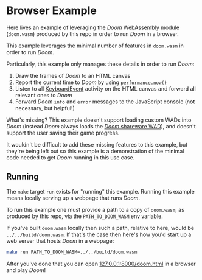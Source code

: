 # Browser Example

Here lives an example of leveraging the _Doom_ WebAssembly module (`doom.wasm`) produced by this repo in order to run _Doom_ in a browser.

This example leverages the minimal number of features in `doom.wasm` in order to run _Doom_.

Particularly, this example only manages these details in order to run _Doom_:
1. Draw the frames of _Doom_ to an HTML canvas
1. Report the current time to _Doom_ by using [`performance.now()`](https://developer.mozilla.org/en-US/docs/Web/API/Performance/now)
1. Listen to all [KeyboardEvent](https://developer.mozilla.org/en-US/docs/Web/API/KeyboardEvent) activity on the HTML canvas and forward all relevant ones to _Doom_
1. Forward _Doom_ `info` and `error` messages to the JavaScript console (not necessary, but helpful!)

What's missing? This example doesn't support loading custom WADs into _Doom_ (instead _Doom_ always loads the [_Doom_ shareware WAD](https://doomwiki.org/wiki/DOOM1.WAD)), and doesn't support the user saving their game progress.

It wouldn't be difficult to add these missing features to this example, but they're being left out so this example is a demonstration of the minimal code needed to get _Doom_ running in this use case.

## Running

The `make` target `run` exists for "running" this example. Running this example means locally serving up a webpage that runs _Doom_.

To run this example one must provide a path to a copy of `doom.wasm`, as produced by this repo, via the `PATH_TO_DOOM_WASM` env variable.

If you've built `doom.wasm` locally then such a path, relative to here, would be `../../build/doom.wasm`. If that's the case then here's how you'd start up a web server that hosts _Doom_ in a webpage:

```bash
make run PATH_TO_DOOM_WASM=../../build/doom.wasm
```

After you've done that you can open [127.0.0.1:8000/doom.html](http://127.0.0.1:8000/doom.html) in a browser and play _Doom_!
